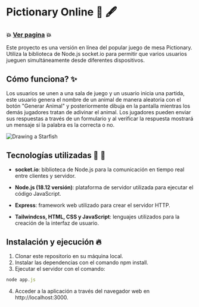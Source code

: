 # Pictionary Online 🎨 🖋
### 💥 [Ver pagina](https://pictionary-online.fly.dev/ "VER PAGINA") 💥

Este proyecto es una versión en línea del popular juego de mesa Pictionary. Utiliza la biblioteca de Node.js socket.io para permitir que varios usuarios jueguen simultáneamente desde diferentes dispositivos.

## Cómo funciona? ✨
Los usuarios se unen a una sala de juego y un usuario inicia una partida, este usuario genera el nombre de un animal de manera aleatoria con el botón "Generar Animal"  y posteriormente dibuja en la pantalla mientras los demás jugadores tratan de adivinar el animal. 
Los jugadores pueden enviar sus respuestas a través de un formulario y al verificar la respuesta mostrará un mensaje si la palabra es la correcta o no.

![Drawing a Starfish](https://s2.gifyu.com/images/pictionary-online.gif)

## Tecnologías utilizadas 👾  🤖
- **socket.io**: biblioteca de Node.js para la comunicación en tiempo real entre clientes y servidor.

- **Node.js (18.12 versión)**: plataforma de servidor utilizada para ejecutar el código JavaScript.

- **Express**: framework web utilizado para crear el servidor HTTP.

- **Tailwindcss, HTML, CSS y JavaScript**: lenguajes utilizados para la creación de la interfaz de usuario.

## Instalación y ejecución 🔥

1. Clonar este repositorio en su máquina local.
2. Instalar las dependencias con el comando npm install.
3. Ejecutar el servidor con el comando:
```javascript
node app.js
```

4. Acceder a la aplicación a través del navegador web en http://localhost:3000.

